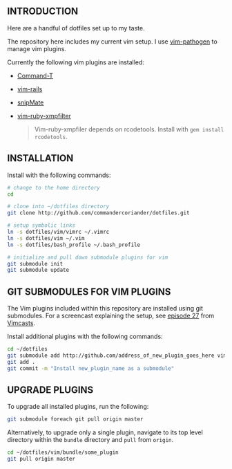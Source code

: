 INTRODUCTION
------------

Here are a handful of dotfiles set up to my taste.

The repository here includes my current vim setup. I use [vim-pathogen](https://github.com/tpope/vim-pathogen) to manage vim plugins.

Currently the following vim plugins are installed:

* [Command-T](https://github.com/wincent/Command-T)

* [vim-rails](https://github.com/tpope/vim-rails)

* [snipMate](https://github.com/msanders/snipmate.vim)

* [vim-ruby-xmpfilter](https://github.com/t9md/vim-ruby-xmpfilter)

  > Vim-ruby-xmpfiler depends on rcodetools. Install with ```gem install rcodetools```.

INSTALLATION
------------

Install with the following commands:

``` bash
# change to the home directory
cd

# clone into ~/dotfiles directory
git clone http://github.com/commandercoriander/dotfiles.git

# setup symbolic links
ln -s dotfiles/vim/vimrc ~/.vimrc
ln -s dotfiles/vim ~/.vim
ln -s dotfiles/bash_profile ~/.bash_profile

# initialize and pull down submodule plugins for vim
git submodule init
git submodule update
```

GIT SUBMODULES FOR VIM PLUGINS
------------------------------

The Vim plugins included within this repository are installed using git submodules. For a screencast explaining the setup, see [episode 27](http://vimcasts.org/episodes/synchronizing-plugins-with-git-submodules-and-pathogen/) from [Vimcasts](http://vimcasts.org).

Install additional plugins with the following commands:

``` bash
cd ~/dotfiles
git submodule add http://github.com/address_of_new_plugin_goes_here vim/bundle/new_plugin_name
git add .
git commit -m "Install new_plugin_name as a submodule"
```

UPGRADE PLUGINS
---------------

To upgrade all installed plugins, run the following:

``` bash
git submodule foreach git pull origin master
```

Alternatively, to upgrade only a single plugin, navigate to its top level directory within the ```bundle``` directory and ```pull``` from ```origin```.

``` bash
cd ~/dotfiles/vim/bundle/some_plugin
git pull origin master
```
